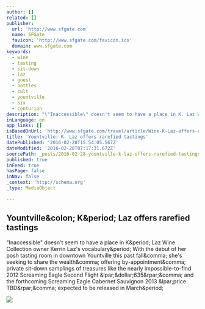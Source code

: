 ```yaml
---
author: []
related: []
publisher:
  url: 'http://www.sfgate.com'
  name: SFGate
  favicon: 'http://www.sfgate.com/favicon.ico'
  domain: www.sfgate.com
keywords:
  - wine
  - tasting
  - sit-down
  - laz
  - guest
  - bottles
  - cult
  - yountville
  - six
  - centurion
description: "\"Inaccessible\" doesn't seem to have a place in K. Laz Wine Collection owner Kerrin Laz's vocabulary. With the debut of her posh tasting room in downtown Yountville this past fall, she's seeking to share the wealth, offering by-appointment, private sit-down samplings of treasures like the nearly impossible-to-find 2012 Screaming Eagle Second Flight ($635), and the forthcoming Screaming Eagle Cabernet Sauvignon 2013 (price TBD), expected to be released in March."
inLanguage: en
app_links: []
isBasedOnUrl: 'http://www.sfgate.com/travel/article/Wine-K-Laz-offers-rarefied-tastings-6855234.php'
title: 'Yountville: K. Laz offers rarefied tastings'
datePublished: '2016-02-28T15:54:05.567Z'
dateModified: '2016-02-28T07:17:31.672Z'
sourcePath: _posts/2016-02-28-yountville-k-laz-offers-rarefied-tastings.md
published: true
inFeed: true
hasPage: false
inNav: false
_context: 'http://schema.org'
_type: MediaObject

---
```

<article style=""><h1>Yountville&amp;colon; K&amp;period; Laz offers rarefied tastings</h1><p>"Inaccessible" doesn't seem to have a place in K&amp;period; Laz Wine Collection owner Kerrin Laz's vocabulary&amp;period; With the debut of her posh tasting room in downtown Yountville this past fall&amp;comma; she's seeking to share the wealth&amp;comma; offering by-appointment&amp;comma; private sit-down samplings of treasures like the nearly impossible-to-find 2012 Screaming Eagle Second Flight &amp;lpar;&amp;dollar;635&amp;rpar;&amp;comma; and the forthcoming Screaming Eagle Cabernet Sauvignon 2013 &amp;lpar;price TBD&amp;rpar;&amp;comma; expected to be released in March&amp;period;</p><img src="http://ww1.hdnux.com/photos/44/03/71/9453160/3/rawImage.jpg" /></article>
